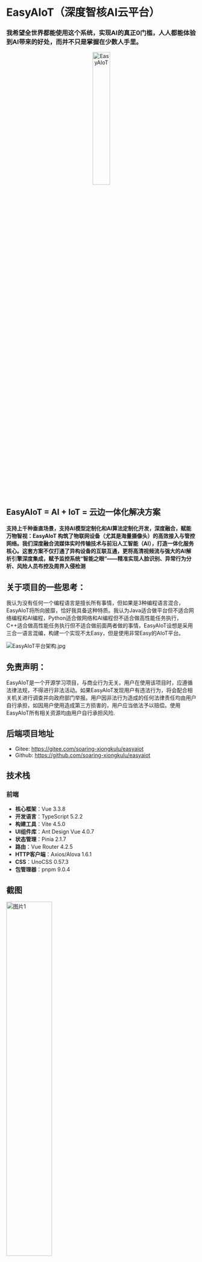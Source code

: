 # EasyAIoT（深度智核AI云平台）
### 我希望全世界都能使用这个系统，实现AI的真正0门槛，人人都能体验到AI带来的好处，而并不只是掌握在少数人手里。
<div align="center">
    <img src=".image/logo.png" width="30%" height="30%" alt="EasyAIoT">
</div>

## EasyAIoT = AI + IoT = 云边一体化解决方案
#### 支持上千种垂直场景，支持AI模型定制化和AI算法定制化开发，深度融合，赋能万物智视：EasyAIoT 构筑了物联网设备（尤其是海量摄像头）的高效接入与管控网络。我们深度融合流媒体实时传输技术与前沿人工智能（AI），打造一体化服务核心。这套方案不仅打通了异构设备的互联互通，更将高清视频流与强大的AI解析引擎深度集成，赋予监控系统“智能之眼”——精准实现人脸识别、异常行为分析、风险人员布控及周界入侵检测

## 关于项目的一些思考：
我认为没有任何一个编程语言是擅长所有事情，但如果是3种编程语言混合，EasyAIoT将所向披靡，恰好我具备这种特质。我认为Java适合做平台但不适合网络编程和AI编程，Python适合做网络和AI编程但不适合做高性能任务执行，C++适合做高性能任务执行但不适合做前面两者做的事情，EasyAIoT设想是采用三合一语言混编，构建一个实现不太Easy，但是使用非常Easy的AIoT平台。

![EasyAIoT平台架构.jpg](.image/EasyAIoT平台架构.jpg)

## 免责声明：

EasyAIoT是一个开源学习项目，与商业行为无关。用户在使用该项目时，应遵循法律法规，不得进行非法活动。如果EasyAIoT发现用户有违法行为，将会配合相关机关进行调查并向政府部门举报。用户因非法行为造成的任何法律责任均由用户自行承担，如因用户使用造成第三方损害的，用户应当依法予以赔偿。使用EasyAIoT所有相关资源均由用户自行承担风险.

## 后端项目地址
- Gitee: https://gitee.com/soaring-xiongkulu/easyaiot
- Github: https://github.com/soaring-xiongkulu/easyaiot

## 技术栈
### 前端
- **核心框架**：Vue 3.3.8
- **开发语言**：TypeScript 5.2.2
- **构建工具**：Vite 4.5.0
- **UI组件库**：Ant Design Vue 4.0.7
- **状态管理**：Pinia 2.1.7
- **路由**：Vue Router 4.2.5
- **HTTP客户端**：Axios/Alova 1.6.1
- **CSS**：UnoCSS 0.57.3
- **包管理器**：pnpm 9.0.4

## 截图
<div>
  <img src=".image/banner/banner1001.png" alt="图片1" width="49%" style="margin-right: 10px">
  <img src=".image/banner/banner1009.jpg" alt="图片1" width="49%" style="margin-right: 10px">
</div>
<div>
  <img src=".image/banner/banner1006.jpg" alt="图片1" width="49%" style="margin-right: 10px">
  <img src=".image/banner/banner1010.jpg" alt="图片1" width="49%">
</div>
<div>
  <img src=".image/banner/banner1007.jpg" alt="图片1" width="49%" style="margin-right: 10px">
  <img src=".image/banner/banner1008.jpg" alt="图片1" width="49%">
</div>
<div>
  <img src=".image/banner/banner1011.jpg" alt="图片1" width="49%" style="margin-right: 10px">
  <img src=".image/banner/banner1012.jpg" alt="图片1" width="49%">
</div>
<div>
  <img src=".image/banner/banner1003.png" alt="图片1" width="49%" style="margin-right: 10px">
  <img src=".image/banner/banner1004.png" alt="图片1" width="49%">
</div>
<div>
  <img src=".image/banner/banner1005.png" alt="图片1" width="49%" style="margin-right: 10px">
  <img src=".image/banner/banner1002.png" alt="图片1" width="49%">
</div>

## 联系方式
### 微信号（技术交流请加入知识星球）：
<p><img src=".image/联系方式.jpg" alt="联系方式" width="30%"></p>

### 知识星球：
自愿有偿加入知识星球咨询、获取资料以及加入微信技术群：
<p>
<img src=".image/知识星球.jpg" alt="知识星球" width="30%">
</p>

## 打赏赞助
<div>
    <img src=".image/微信支付.jpg" alt="微信支付" width="30%" height="30%">
    <img src=".image/支付宝支付.jpg" alt="支付宝支付" width="30%" height="10%">
</div>

## 致谢
感谢以下各位对本项目包括但不限于代码贡献、问题反馈、资金捐赠等各种方式的支持！以下排名不分先后：
- shup 派大星 棒槌 憨憨 一往无前 文艺小青年 lion 汪汪队立大功 春生 二群主 hao_chen yuer629 kong 岁月静好 Kunkka 李江峰 左耳向右 Chao. 灬 
- Mr.LuCkY

## 开源协议
[MIT LICENSE](LICENSE)

## 版权使用说明
EasyAIoT开源平台遵循 [MIT LICENSE](LICENSE) 协议。 允许商业使用，但务必保留类作者、Copyright 信息。
